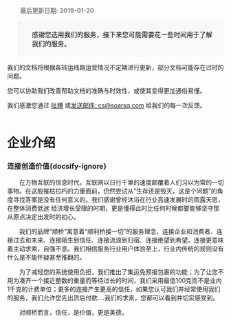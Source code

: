 <div style="padding: 12px 24px 0 30px;font-weight: bold;color: #858585;">最后更新日期: 2019-01-20</div>

<blockquote style="color:#000;font-size: 15px;background: #f8f8f8;padding: 5px 24px 5px 30px;border-bottom-right-radius: 2px;"><p style="font-weight: 100!important;">感谢您选用我们的服务，接下来您可能需要花一些时间用于了解我们的服务。</p></blockquote>

我们的文档将根据各转运线路运营情况不定期进行更新，部分文档可能存在过时的问题。

您可以协助我们改善帮助文档的准确与时效性，或使其变得更加通俗易懂。

我们感激您通过 [吐槽](https://support.qq.com/products/54038) 或[发送邮件: cs@soarsq.com](mailto:cs@soarsq.com) 给我们的每一次反馈。
<br /><br />

# 企业介绍
### 连接创造价值​{docsify-ignore}

　　在万物互联的信息时代，互联网以日行千里的速度颠覆着人们习以为常的一切事物。在这股摧枯拉朽的力量面前，仍然尝试从”生存还是毁灭，这是个问题”的角度寻找答案是没有任何意义的。我们感谢曾经沐浴在行业高速发展时的雨露天恩，在整体消费低迷 经济增长受限的时期，更是懂得此时比任何时候都要能够坚守那从原点决定出发时的初心。

　　我们的品牌“顺桥”寓意着“顺利桥接一切”的服务理念，连接企业和消费者、连接过去和未来、连接陌生到信任、连接流浪到归宿、连接绝望到希望。连接更意味着主动求索，自强不息。我们相信服务行业用户体验至上，行业内传统的规则没有什么是不能怀疑甚至推翻的。

　　为了减轻您的系统使用负担，我们推出了集运免预报包裹的功能；为了让您不用为凑齐一个接近整数的重量而等待过长的时间，我们采用最低100克而不是业内1千克的计费单位；更多的连接产生更高的信任，如果您认可我们并经常使用我们的服务，我们允许您先出货后付款....我们的求索，您都可以看到并切实感受到。

　　对顺桥而言，信任，是价值，更是美德。